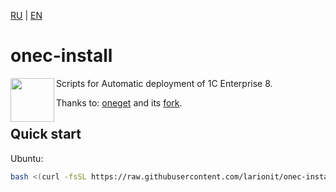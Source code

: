 [RU] | [EN]

[RU]: https://github.com/larionit/onec-install/blob/dev/ru/README.md
[EN]: https://github.com/larionit/onec-install/blob/dev/README.md

# onec-install

<img align="left" width="70" height="70" src="https://github.com/user-attachments/assets/c8a79cc2-07d3-4afd-a57e-4e43b0335921">

Scripts for Automatic deployment of 1C Enterprise 8.

Thanks to: [oneget](https://github.com/v8platform/oneget) and its [fork](https://github.com/Pringlas/oneget).

## Quick start

Ubuntu:

``` bash
bash <(curl -fsSL https://raw.githubusercontent.com/larionit/onec-install/dev/setup.sh)
```
